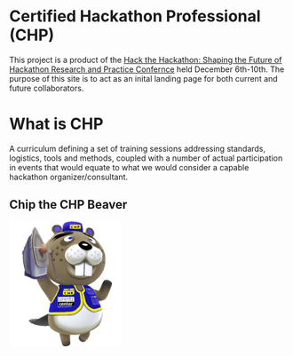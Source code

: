 # Certified Hackathon Professional (CHP)
This project is a product of the [Hack the Hackathon: Shaping the Future of Hackathon Research and Practice Confernce](https://www.lorentzcenter.nl/hack-the-hackathon-shaping-the-future-of-hackathon-research-and-practice.html) held December 6th-10th. The purpose of this site is to act as an inital landing page for both current and future collaborators. 

# What is CHP
A curriculum defining a set of training sessions addressing standards, logistics, tools and methods, coupled with a number of actual participation in events that would equate to what we would consider a capable hackathon organizer/consultant.

## Chip the CHP Beaver

![chipthebeaver](images/150px-Chip_Team%20Logo.png)
